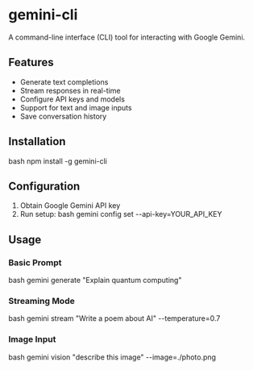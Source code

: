# gemini-cli

A command-line interface (CLI) tool for interacting with Google Gemini.

## Features
- Generate text completions
- Stream responses in real-time
- Configure API keys and models
- Support for text and image inputs
- Save conversation history

## Installation
bash
npm install -g gemini-cli

## Configuration
1. Obtain Google Gemini API key
2. Run setup:
bash
gemini config set --api-key=YOUR_API_KEY

## Usage
### Basic Prompt
bash
gemini generate "Explain quantum computing"

### Streaming Mode
bash
gemini stream "Write a poem about AI" --temperature=0.7

### Image Input
bash
gemini vision "describe this image" --image=./photo.png

##